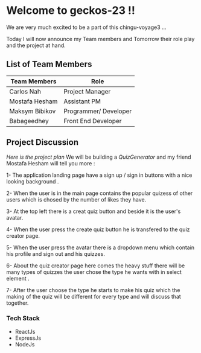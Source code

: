 # Welcome to  geckos-23 !!
We are very much excited to be a part of this chingu-voyage3 ...

Today I will now announce my Team members and Tomorrow their role play and the project at hand.

## List of Team Members

Team Members | Role 
------------ | -----------
Carlos Nah   | Project Manager
Mostafa Hesham | Assistant PM
Maksym Bibikov | Programmer/ Developer
Babageedhey | Front End Developer


## Project Discussion
*Here is the project plan*
We will be building a *QuizGenerator* and my friend Mostafa Hesham will tell you more :

1- The application landing page have a sign up / sign in buttons with a nice looking background .

2- When the user is in the main page contains the popular quizess of other users which is chosed by the number of likes they have.

3- At the top left there is a creat quiz button and beside it is the user's avatar.

4- When the user press the create quiz button he is transfered to the quiz creator page. 

5- When the user press the avatar there is a dropdown menu which contain his profile and sign out and his quizzes.

6- About the quiz creator page here comes the heavy stuff there will be many types of quizzes the user chose the type he wants with in select element .

7- After the user choose the type he starts to make his quiz which the making of the quiz will be different for every type and will discuss that together. 

### Tech Stack
- ReactJs
- ExpressJs
- NodeJs

